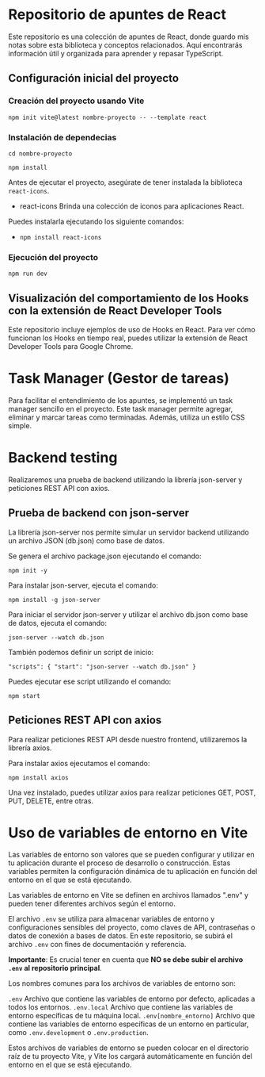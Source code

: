 # Repositorio de apuntes de React

Este repositorio es una colección de apuntes de React, donde guardo mis notas sobre esta biblioteca y conceptos relacionados. Aquí encontrarás información útil y organizada para aprender y repasar TypeScript.

## Configuración inicial del proyecto

### Creación del proyecto usando Vite

`npm init vite@latest nombre-proyecto -- --template react`

### Instalación de dependecias

`cd nombre-proyecto`

`npm install`

Antes de ejecutar el proyecto, asegúrate de tener instalada la biblioteca `react-icons`.

- react-icons Brinda una colección de iconos para aplicaciones React.

Puedes instalarla ejecutando los siguiente comandos:

- `npm install react-icons`

### Ejecución del proyecto

`npm run dev`

## Visualización del comportamiento de los Hooks con la extensión de React Developer Tools

Este repositorio incluye ejemplos de uso de Hooks en React. Para ver cómo funcionan los Hooks en tiempo real, puedes utilizar la extensión de React Developer Tools para Google Chrome.

# Task Manager (Gestor de tareas)
Para facilitar el entendimiento de los apuntes, se implementó un task manager sencillo en el proyecto. Este task manager permite agregar, eliminar y marcar tareas como terminadas. Además, utiliza un estilo CSS simple.

# Backend testing

 Realizaremos una prueba de backend utilizando la librería json-server y peticiones REST API con axios.

## Prueba de backend con json-server

La librería json-server nos permite simular un servidor backend utilizando un archivo JSON (db.json) como base de datos.

Se genera el archivo package.json ejecutando el comando:

`npm init -y`

Para instalar json-server, ejecuta el comando:

`npm install -g json-server`

Para iniciar el servidor json-server y utilizar el archivo db.json como base de datos, ejecuta el comando:

`json-server --watch db.json`

También podemos definir un script de inicio:

`"scripts": {
    "start": "json-server --watch db.json"
}`

Puedes ejecutar ese script utilizando el comando:

`npm start`

## Peticiones REST API con axios
Para realizar peticiones REST API desde nuestro frontend, utilizaremos la librería axios.

Para instalar axios ejecutamos el comando:

`npm install axios`

Una vez instalado, puedes utilizar axios para realizar peticiones GET, POST, PUT, DELETE, entre otras.

# Uso de variables de entorno en Vite

Las variables de entorno son valores que se pueden configurar y utilizar en tu aplicación durante el proceso de desarrollo o construcción. Estas variables permiten la configuración dinámica de tu aplicación en función del entorno en el que se está ejecutando.

Las variables de entorno en Vite se definen en archivos llamados ".env" y pueden tener diferentes archivos según el entorno. 

El archivo `.env` se utiliza para almacenar variables de entorno y configuraciones sensibles del proyecto, como claves de API, contraseñas o datos de conexión a bases de datos. En este repositorio, se subirá el archivo `.env` con fines de documentación y referencia.

**Importante**: Es crucial tener en cuenta que **NO se debe subir el archivo `.env` al repositorio principal**.

Los nombres comunes para los archivos de variables de entorno son:

`.env` Archivo que contiene las variables de entorno por defecto, aplicadas a todos los entornos.
`.env.local` Archivo que contiene las variables de entorno específicas de tu máquina local.
`.env[nombre_entorno]` Archivo que contiene las variables de entorno específicas de un entorno en particular, como `.env.development` o `.env.production`.

Estos archivos de variables de entorno se pueden colocar en el directorio raíz de tu proyecto Vite, y Vite los cargará automáticamente en función del entorno en el que se está ejecutando.